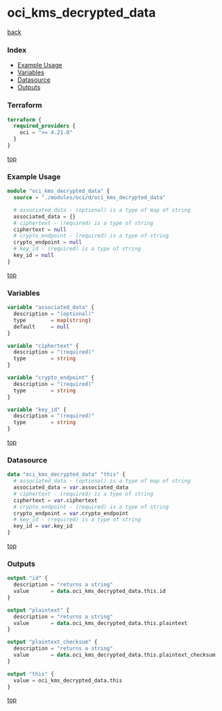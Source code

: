# oci_kms_decrypted_data

[back](../oci.md)

### Index

- [Example Usage](#example-usage)
- [Variables](#variables)
- [Datasource](#datasource)
- [Outputs](#outputs)

### Terraform

```terraform
terraform {
  required_providers {
    oci = ">= 4.21.0"
  }
}
```

[top](#index)

### Example Usage

```terraform
module "oci_kms_decrypted_data" {
  source = "./modules/oci/d/oci_kms_decrypted_data"

  # associated_data - (optional) is a type of map of string
  associated_data = {}
  # ciphertext - (required) is a type of string
  ciphertext = null
  # crypto_endpoint - (required) is a type of string
  crypto_endpoint = null
  # key_id - (required) is a type of string
  key_id = null
}
```

[top](#index)

### Variables

```terraform
variable "associated_data" {
  description = "(optional)"
  type        = map(string)
  default     = null
}

variable "ciphertext" {
  description = "(required)"
  type        = string
}

variable "crypto_endpoint" {
  description = "(required)"
  type        = string
}

variable "key_id" {
  description = "(required)"
  type        = string
}
```

[top](#index)

### Datasource

```terraform
data "oci_kms_decrypted_data" "this" {
  # associated_data - (optional) is a type of map of string
  associated_data = var.associated_data
  # ciphertext - (required) is a type of string
  ciphertext = var.ciphertext
  # crypto_endpoint - (required) is a type of string
  crypto_endpoint = var.crypto_endpoint
  # key_id - (required) is a type of string
  key_id = var.key_id
}
```

[top](#index)

### Outputs

```terraform
output "id" {
  description = "returns a string"
  value       = data.oci_kms_decrypted_data.this.id
}

output "plaintext" {
  description = "returns a string"
  value       = data.oci_kms_decrypted_data.this.plaintext
}

output "plaintext_checksum" {
  description = "returns a string"
  value       = data.oci_kms_decrypted_data.this.plaintext_checksum
}

output "this" {
  value = oci_kms_decrypted_data.this
}
```

[top](#index)